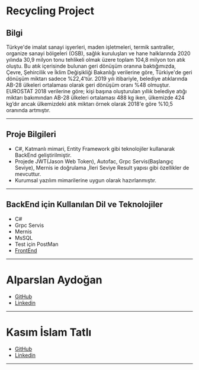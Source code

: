 # Recycling Project

## Bilgi
Türkye'de imalat sanayi işyerleri, maden işletmeleri, termik santraller, organize sanayi bölgeleri (OSB), sağlık kuruluşları ve hane halklarında 2020 yılında 30,9 milyon tonu tehlikeli olmak üzere toplam 104,8 milyon ton atık oluştu.  Bu atık içerisinde bulunan geri dönüşüm oranına baktığımızda, Çevre, Şehircilik ve İklim Değişikliği Bakanlığı verilerine göre, Türkiye'de geri dönüşüm miktarı sadece %22,4’tür. 2019 yılı itibariyle, belediye atıklarında AB-28 ülkeleri ortalaması olarak geri dönüşüm oranı %48 olmuştur. EUROSTAT 2018 verilerine göre; kişi başına oluşturulan yıllık belediye atığı miktarı bakımından AB-28 ülkeleri ortalaması 488 kg iken, ülkemizde 424 kg’dır ancak ülkemizdeki atık miktarı örnek olarak 2018'e göre %10,5 oranında artmıştır.
*** 
## Proje Bilgileri
* C#, Katmanlı mimari, Entity Framework gibi teknolojiler kullanarak BackEnd geliştirilmiştir.
* Projede JWT(Jason Web Token), Autofac, Grpc Servis(Başlangıç Seviye), Mernis ie doğrulama ,İleri Seviye Result yapısı gibi özellikler de mevcuttur. 
* Kurumsal yazılım mimarilerine uygun olarak hazırlanmıştır.
***
## BackEnd için Kullanılan Dil ve Teknolojiler
* C#
* Grpc Servis
* Mernis
* MsSQL
* Test için PostMan
* [FrontEnd](https://github.com/Alparslan524/RecyclingProject_Frontend)
***

# Alparslan Aydoğan
- [GitHub](https://github.com/Alparslan524)
- [Linkedin](https://www.linkedin.com/in/alparslan-aydoğan-6038771bb/)
***

# Kasım İslam Tatlı
- [GitHub](https://github.com/kasimtt)
- [Linkedin](www.linkedin.com/in/kasım-islam-tatlı-512019190)
***
